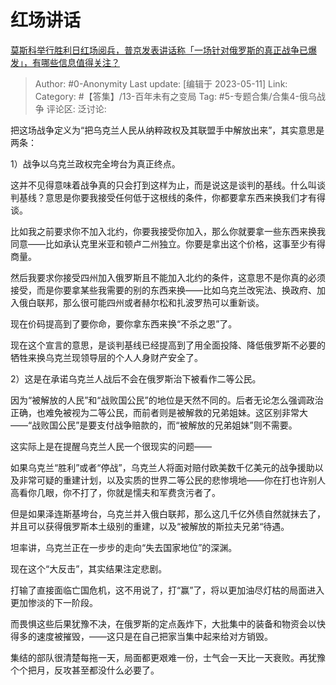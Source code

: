 # 红场讲话
[莫斯科举行胜利日红场阅兵，普京发表讲话称「一场针对俄罗斯的真正战争已爆发」，有哪些信息值得关注？](https://www.zhihu.com/question/599928341/answer/3023331229)

> Author: #0-Anonymity
> Last update: [编辑于 2023-05-11]
> Link:
> Category: #【答集】/13-百年未有之变局
> Tag: #5-专题合集/合集4-俄乌战争
> 评论区:
> 泛讨论:

把这场战争定义为“把乌克兰人民从纳粹政权及其联盟手中解放出来”，其实意思是两条：

1）战争以乌克兰政权完全垮台为真正终点。

这并不见得意味着战争真的只会打到这样为止，而是说这是谈判的基线。什么叫谈判基线？意思是你要我接受任何低于这根线的条件，你都要拿东西来换我们才有得谈。

比如我之前要求你不加入北约，你要我接受你加入，那么你就要拿一些东西来换我同意——比如承认克里米亚和顿卢二州独立。你要是拿出这个价格，这事至少有得商量。

然后我要求你接受四州加入俄罗斯且不能加入北约的条件，这意思不是你真的必须接受，而是你要拿某些我需要的别的东西来换——比如乌克兰改宪法、换政府、加入俄白联邦，那么很可能四州或者赫尔松和扎波罗热可以重新谈。

现在价码提高到了要你命，要你拿东西来换“不杀之恩”了。

现在这个宣言的意思，是谈判基线已经提高到了用全面投降、降低俄罗斯不必要的牺牲来换乌克兰现领导层的个人人身财产安全了。

2）这是在承诺乌克兰人战后不会在俄罗斯治下被看作二等公民。

因为“被解放的人民”和“战败国公民”的地位是天然不同的。后者无论怎么强调政治正确，也难免被视为二等公民，而前者则是被解救的兄弟姐妹。这区别非常大——“战败国公民”是要支付战争赔款的，而“被解放的兄弟姐妹”则不需要。

这实际上是在提醒乌克兰人民一个很现实的问题——

如果乌克兰“胜利”或者“停战”，乌克兰人将面对赔付欧美数千亿美元的战争援助以及非常可疑的重建计划，以及实质的世界二等公民的悲惨境地——你在打也许别人高看你几眼，你不打了，你就是懦夫和军费贪污者了。

但是如果泽连斯基垮台，乌克兰并入俄白联邦，那么这几千亿外债自然就抹去了，并且可以获得俄罗斯本土级别的重建，以及“被解放的斯拉夫兄弟“待遇。

坦率讲，乌克兰正在一步步的走向“失去国家地位”的深渊。

现在这个“大反击”，其实结果注定悲剧。

打输了直接面临亡国危机，这不用说了，打“赢”了，将以更加油尽灯枯的局面进入更加惨淡的下一阶段。

而畏惧这些后果犹豫不决，在俄罗斯的定点轰炸下，大批集中的装备和物资会以快得多的速度被摧毁，——这只是在自己把家当集中起来给对方销毁。

集结的部队很清楚每拖一天，局面都更艰难一份，士气会一天比一天衰败。再犹豫个个把月，反攻甚至都没什么必要了。
